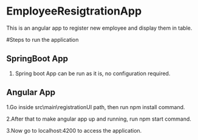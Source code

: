 # EmployeeResigtrationApp

This is an angular app to register new employee and display them in table.

#Steps to run the application

## SpringBoot App

1. Spring boot App can be run as it is, no configuration required.

## Angular App
1.Go inside src\main\registrationUI path, then run npm install command.

2.After that to make angular app up and running, run npm start command.

3.Now go to localhost:4200 to access the application.
